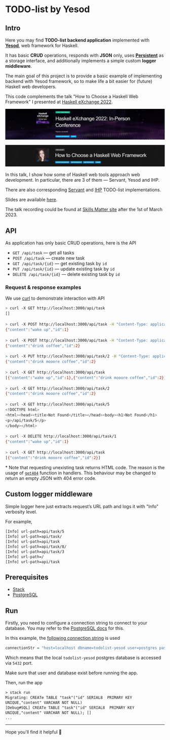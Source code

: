 # TODO-list by Yesod

## Intro

Here you may find **TODO-list backend application** implemented with [**Yesod**](https://www.yesodweb.com/), web framework for Haskell.

It has basic **CRUD** operations, responds with **JSON** only, uses [**Persistent**](https://hackage.haskell.org/package/persistent) as a storage interface, and additionally implements a simple custom **logger middleware**.

The main goal of this project is to provide a basic example of implementing backend with Yesod framework, so to make life a bit easier for (future) Haskell web developers.

This code complements the talk "How to Choose a Haskell Web Framework" I presented at [Haskell eXchange 2022](https://skillsmatter.com/skillscasts/18103-how-to-choose-a-haskell-web-framework).

[<img src="./assets/pictures/haskell-exchange-wide-banner.png" width="710"/>](image.png)

[<img src="./assets/pictures/haskell-exchange-talk-banner.png" width="710"/>](image.png)

In this talk, I show how some of Haskell web tools approach web development. In particular, there are 3 of them — Servant, Yesod and IHP.

There are also corresponding [Servant](https://github.com/alyoanton9/todo-list-servant) and [IHP](https://github.com/alyoanton9/todo-list-ihp) TODO-list implementations.

Slides are available [here](https://res.cloudinary.com/skillsmatter/image/upload/v1670493528/ullkvqlzgyvs2ptqvf7j.pdf).

The talk recording could be found at [Skills Matter site](https://skillsmatter.com/skillscasts/18103-how-to-choose-a-haskell-web-framework) after the 1st of March 2023.


## API

As application has only basic CRUD operations, here is the API

- `GET /api/task` — get all tasks
- `POST /api/task` — create new task
- `GET /api/task/{id}` — get existing task by `id`
- `PUT /api/task/{id}` — update existing task by `id`
- `DELETE /api/task/{id}` — delete existing task by `id`

### Request & response examples

We use [curl](https://curl.se/) to demonstrate interaction with API

```sh
> curl -X GET http://localhost:3000/api/task
[]

> curl -X POST http://localhost:3000/api/task -H "Content-Type: application/json" -d '{"content": "wake up"}'
{"content":"wake up","id":1}

> curl -X POST http://localhost:3000/api/task -H "Content-Type: application/json" -d '{"content": "drink coffee"}'
{"content":"drink coffee","id":2}

> curl -X PUT http://localhost:3000/api/task/2 -H "Content-Type: application/json" -d '{"content": "drink mooore coffee"}'
{"content":"drink mooore coffee","id":2}

> curl -X GET http://localhost:3000/api/task
[{"content":"wake up","id":1},{"content":"drink mooore coffee","id":2}]

> curl -X GET http://localhost:3000/api/task/2
{"content":"drink mooore coffee","id":2}

> curl -X GET http://localhost:3000/api/task/5
<!DOCTYPE html>
<html><head><title>Not Found</title></head><body><h1>Not Found</h1>
<p>/api/task/5</p>
</body></html>

> curl -X DELETE http://localhost:3000/api/task/1
{"content":"wake up","id":1}

> curl -X GET http://localhost:3000/api/task
[{"content":"drink mooore coffee","id":2}]
```

\* Note that requesting unexisting task returns HTML code. The reason is the usage of [`get404`](https://hackage.haskell.org/package/yesod-persistent-1.6.0.8/docs/Yesod-Persist-Core.html#v:get404) function in handlers. This behaviour may be changed to return an empty JSON with 404 error code.

## Custom logger middleware

Simple logger here just extracts request’s URL path and logs it with "Info" verbosity level.

For example,

```shell
[Info] url-path=api/task/5
[Info] url-path=api/task/
[Info] url-path=api/task
[Info] url-path=api/task/8/
[Info] url-path=api/task/3
[Info] url-path=/
[Info] url-path=api/task
```

## Prerequisites

- [Stack](https://docs.haskellstack.org/en/stable/)
- [PostgreSQL](https://www.postgresql.org/download/)

## Run

Firstly, you need to configure a connection string to connect to your database. You may refer to the [PostgreSQL docs](https://www.postgresql.org/docs/current/libpq-connect.html#LIBPQ-CONNSTRING) for this.

In this example, the [following connection string](https://github.com/alyoanton9/todo-list-yesod/blob/master/src/Config.hs#L22) is used

```hs
connectionStr = "host=localhost dbname=todolist-yesod user=postgres password=postgres port=5432"
```

Which means that the local `todolist-yesod` postgres database is accessed via `5432` port.

Make sure that user and database exist before running the app.

Then, run the app
```shell
> stack run
Migrating: CREATe TABLE "task"("id" SERIAL8  PRIMARY KEY UNIQUE,"content" VARCHAR NOT NULL)
[Debug#SQL] CREATe TABLE "task"("id" SERIAL8  PRIMARY KEY UNIQUE,"content" VARCHAR NOT NULL); []
...
```

---
Hope you'll find it helpful :blue_heart:
